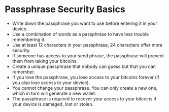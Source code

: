 # Passphrase Security Basics

* Write down the passphrase you want to use before entering it in your device.&#x20;
* Use a combination of words as a passphrase to have less trouble remembering it.
* Use at least 12 characters in your passphrase, 24 characters offer more security. &#x20;
* If someone has access to your seed phrase, the passphrase will prevent them from taking your bitcoins.
* Create a unique passphrase that nobody can guess but that you can remember.&#x20;
* If you lose the passphrase, you lose access to your bitcoins forever (if you also lose access to your device).&#x20;
* You cannot change your passphrase. You can only create a new one, which in turn will generate a new wallet.&#x20;
* The passphrase is required to recover your access to your bitcoins if your device is damaged, lost or stolen.
